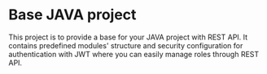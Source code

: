# Base JAVA project
This project is to provide a base for your JAVA project with REST API. It contains predefined modules' structure and security configuration for authentication with JWT  where you can easily manage roles through REST API.
